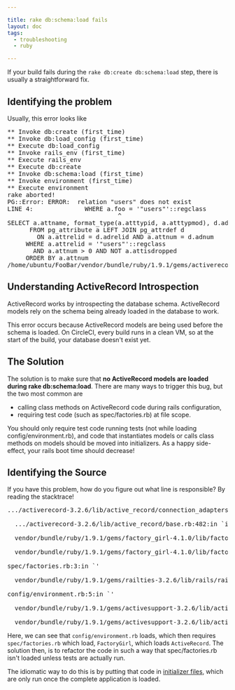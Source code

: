 ```yaml
---

title: rake db:schema:load fails
layout: doc
tags:
  - troubleshooting
  - ruby

---
```


If your build fails during the `rake db:create db:schema:load`
step, there is usually a straightforward fix.

## Identifying the problem

Usually, this error looks like

<pre>
** Invoke db:create (first_time)
** Invoke db:load_config (first_time)
** Execute db:load_config
** Invoke rails_env (first_time)
** Execute rails_env
** Execute db:create
** Invoke db:schema:load (first_time)
** Invoke environment (first_time)
** Execute environment
rake aborted!
PG::Error: ERROR:  relation "users" does not exist
LINE 4:              WHERE a.foo = '"users"'::regclass
                              ^
SELECT a.attname, format_type(a.atttypid, a.atttypmod), d.adsrc, a.attnotnull
      FROM pg_attribute a LEFT JOIN pg_attrdef d
        ON a.attrelid = d.adrelid AND a.attnum = d.adnum
     WHERE a.attrelid = '"users"'::regclass
       AND a.attnum > 0 AND NOT a.attisdropped
     ORDER BY a.attnum
/home/ubuntu/FooBar/vendor/bundle/ruby/1.9.1/gems/activerecord-3.2.6/lib/active_record/connection_adapters/postgresql_adapter.rb:1151:in `async_exec'
</pre>

## Understanding ActiveRecord Introspection

ActiveRecord works by introspecting the database schema.
ActiveRecord models rely on the schema being already loaded in the database to work.

This error occurs because ActiveRecord models are being used before the
schema is loaded. On CircleCI, every build runs in a clean VM, so at the
start of the build, your database doesn't exist yet.

## The Solution

The solution is to make sure that
**no ActiveRecord models are loaded during rake db:schema:load**.
There are many ways to trigger this bug, but the two most common are

*   calling class methods on ActiveRecord code during rails configuration,
*   requiring test code (such as spec/factories.rb) at file scope.

You should only require test code running tests (not while
loading config/environment.rb), and code that instantiates
models or calls class methods on models should be moved into
initializers. As a happy side-effect, your rails boot time
should decrease!

## Identifying the Source

If you have this problem, how do you figure out what line is responsible? By reading the stacktrace!

<pre>
.../activerecord-3.2.6/lib/active_record/connection_adapters/postgresql_adapter.rb:1151:in `async_exec'

  .../activerecord-3.2.6/lib/active_record/base.rb:482:in `initialize'

  vendor/bundle/ruby/1.9.1/gems/factory_girl-4.1.0/lib/factory_girl/decorator/new_constructor.rb:9:in `new'

  vendor/bundle/ruby/1.9.1/gems/factory_girl-4.1.0/lib/factory_girl/factory_runner.rb:23:in `block in run'

spec/factories.rb:3:in `<top (required)>'

  vendor/bundle/ruby/1.9.1/gems/railties-3.2.6/lib/rails/railtie/configurable.rb:30:in `method_missing'

config/environment.rb:5:in `<top (required)>'

  vendor/bundle/ruby/1.9.1/gems/activesupport-3.2.6/lib/active_support/dependencies.rb:251:in `require'

  vendor/bundle/ruby/1.9.1/gems/activesupport-3.2.6/lib/active_support/dependencies.rb:251:in `block in require'</div>
</pre>

Here, we can see that `config/environment.rb` loads, which then
requires `spec/factories.rb` which load,
`FactoryGirl`, which loads `ActiveRecord`.
The solution then, is to refactor the code in such
a way that spec/factories.rb isn't loaded unless tests are
actually run.

The idiomatic way to do this is by putting that code in
[initializer files](http://guides.rubyonrails.org/configuring.html#using-initializer-files),
which are only run once the complete application is loaded.
